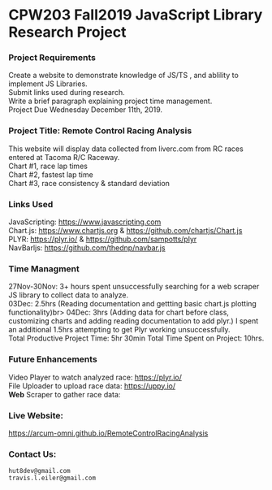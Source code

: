 # CPW203 Fall2019 JavaScript Library Research Project

### Project Requirements
Create a website to demonstrate knowledge of JS/TS , and ablility to implement JS Libraries.<br>
Submit links used during research.<br>
Write a brief paragraph explaining project time management.<br>
Project Due Wednesday December 11th, 2019.


### Project Title: Remote Control Racing Analysis
This website will display data collected from liverc.com from RC races entered at Tacoma R/C Raceway.<br>
Chart #1, race lap times<br>
Chart #2, fastest lap time<br>
Chart #3, race consistency & standard deviation<br>


### Links Used
JavaScripting: https://www.javascripting.com <br>
Chart.js:  https://www.chartjs.org & https://github.com/chartjs/Chart.js <br>
PLYR: https://plyr.io/ & https://github.com/sampotts/plyr <br>
NavBarljs:  https://github.com/thednp/navbar.js <br>


### Time Managment
27Nov-30Nov: 3+ hours spent unsuccessfully searching for a web scraper JS library to collect data to analyze.<br>
03Dec: 2.5hrs (Reading documentation and gettting basic chart.js plotting functionality)br>
04Dec: 3hrs (Adding data for chart before class, customizing charts and adding reading documentation to add plyr.) I spent an additional 1.5hrs attempting to get Plyr working unsuccessfully.<br>
Total Productive Project Time: 5hr 30min
Total Time Spent on Project: 10hrs.


### Future Enhancements
Video Player to watch analyzed race:  https://plyr.io/ <br>
File Uploader to upload race data:  https://uppy.io/ <br>
**Web** Scraper to gather race data:


### Live Website:
https://arcum-omni.github.io/RemoteControlRacingAnalysis 


### Contact Us:
    hut8dev@gmail.com
    travis.l.eiler@gmail.com
